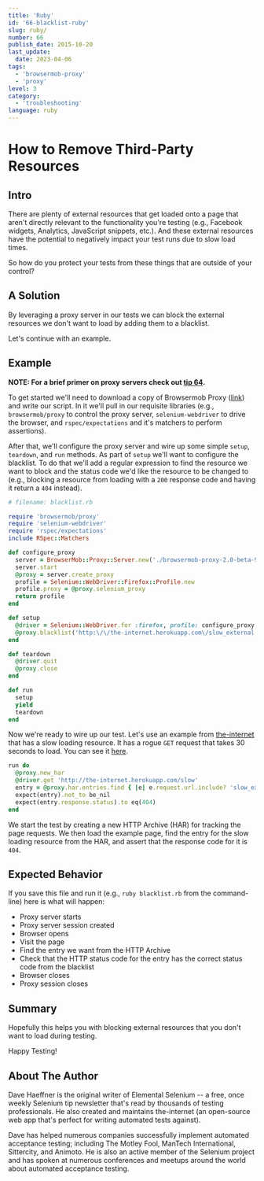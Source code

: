 ```yaml
---
title: 'Ruby'
id: '66-blacklist-ruby'
slug: ruby/
number: 66
publish_date: 2015-10-20
last_update:
  date: 2023-04-06
tags:
  - 'browsermob-proxy'
  - 'proxy'
level: 3
category:
  - 'troubleshooting'
language: ruby
---
```


# How to Remove Third-Party Resources

## Intro

There are plenty of external resources that get loaded onto a page that aren't directly relevant to the functionality you're testing (e.g., Facebook widgets, Analytics, JavaScript snippets, etc.). And these external resources have the potential to negatively impact your test runs due to slow load times.

So how do you protect your tests from these things that are outside of your control?

## A Solution

By leveraging a proxy server in our tests we can block the external resources we don't want to load by adding them to a blacklist.

Let's continue with an example.

## Example

__NOTE: For a brief primer on proxy servers check out [tip 64](/tips/64-limit-bandwidth).__

To get started we'll need to download a copy of Browsermob Proxy ([link](http://bmp.lightbody.net/)) and write our script. In it we'll pull in our requisite libraries (e.g., `browsermob/proxy` to control the proxy server, `selenium-webdriver` to drive the browser, and `rspec/expectations` and it's matchers to perform assertions).

After that, we'll configure the proxy server and wire up some simple `setup`, `teardown`, and `run` methods. As part of `setup` we'll want to configure the blacklist. To do that we'll add a regular expression to find the resource we want to block and the status code we'd like the resource to be changed to (e.g., blocking a resource from loading with a `200` response code and having it return a `404` instead).

```ruby
# filename: blacklist.rb

require 'browsermob/proxy'
require 'selenium-webdriver'
require 'rspec/expectations'
include RSpec::Matchers

def configure_proxy
  server = BrowserMob::Proxy::Server.new('./browsermob-proxy-2.0-beta-9/bin/browsermob-proxy')
  server.start
  @proxy = server.create_proxy
  profile = Selenium::WebDriver::Firefox::Profile.new
  profile.proxy = @proxy.selenium_proxy
  return profile
end

def setup
  @driver = Selenium::WebDriver.for :firefox, profile: configure_proxy
  @proxy.blacklist('http:\/\/the-internet.herokuapp.com\/slow_external', 404)
end

def teardown
  @driver.quit
  @proxy.close
end

def run
  setup
  yield
  teardown
end
```

Now we're ready to wire up our test. Let's use an example from [the-internet](https://github.com/tourdedave/the-internet) that has a slow loading resource. It has a rogue `GET` request that takes 30 seconds to load. You can see it [here](http://the-internet.herokuapp.com/slow).

```ruby
run do
  @proxy.new_har
  @driver.get 'http://the-internet.herokuapp.com/slow'
  entry = @proxy.har.entries.find { |e| e.request.url.include? 'slow_external' }
  expect(entry).not_to be_nil
  expect(entry.response.status).to eq(404)
end
```

We start the test by creating a new HTTP Archive (HAR) for tracking the page requests. We then load the example page, find the entry for the slow loading resource from the HAR, and assert that the response code for it is `404`.

## Expected Behavior

If you save this file and run it (e.g., `ruby blacklist.rb` from the command-line) here is what will happen:

+ Proxy server starts
+ Proxy server session created
+ Browser opens
+ Visit the page
+ Find the entry we want from the HTTP Archive
+ Check that the HTTP status code for the entry has the correct status code from the blacklist
+ Browser closes
+ Proxy session closes

## Summary

Hopefully this helps you with blocking external resources that you don't want to load during testing.

Happy Testing!

## About The Author

Dave Haeffner is the original writer of Elemental Selenium -- a free, once weekly Selenium tip newsletter that's read by thousands of testing professionals. He also created and maintains the-internet (an open-source web app that's perfect for writing automated tests against).

Dave has helped numerous companies successfully implement automated acceptance testing; including The Motley Fool, ManTech International, Sittercity, and Animoto. He is also an active member of the Selenium project and has spoken at numerous conferences and meetups around the world about automated acceptance testing.

